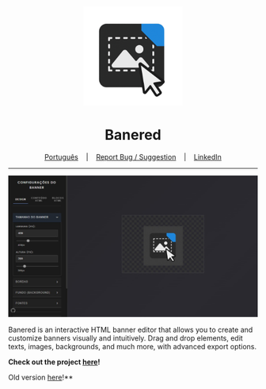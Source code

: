 <p align="center">
  <img src="/src/assets/icon.png" alt="Banered Showcase" width="200"/>
</p>

<h1 align="center">Banered</h1>

<p align="center">
  <a href="/README.md" target="_blank">Português</a>
  &nbsp;&nbsp;&nbsp;|&nbsp;&nbsp;&nbsp;
  <a href="https://github.com/GabrielBaiano/Banered/issues/new?title=Improvement%20Suggestion%20for%20Banered&body=**Describe%20your%20idea%20or%20suggestion%20here:**%0A%0A%0A**What%20problem%20would%20this%20solve?**%0A%0A%0A**Any%20other%20relevant%20information?**%0A" target="_blank">Report Bug / Suggestion</a>
  &nbsp;&nbsp;&nbsp;|&nbsp;&nbsp;&nbsp;
  <a href="https://www.linkedin.com/in/gabriel-nascimento-gama-5b0b30185/" target="_blank">LinkedIn</a>
</p>

---

<p align="center">
  <img src="/src/assets/01.jpg" alt="Banered Showcase" width="1000"/>
</p>

Banered is an interactive HTML banner editor that allows you to create and customize banners visually and intuitively. Drag and drop elements, edit texts, images, backgrounds, and much more, with advanced export options.

**Check out the project [here](https://banered.vercel.app/)!**

Old version [here](https://github.com/GabrielBaiano/Banner_generator)!**
